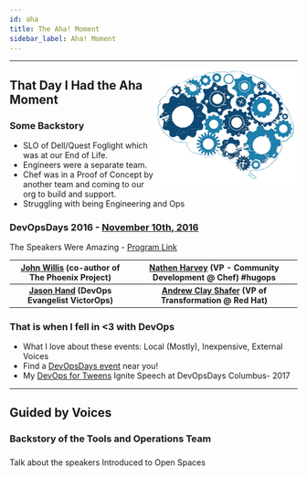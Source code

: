 ```yaml
---
id: aha
title: The Aha! Moment
sidebar_label: Aha! Moment
---
```

___
<img src='/img/journey/devopsdays.png' alt="Example banner" align="right" />

## That Day I Had the Aha Moment

### Some Backstory

- SLO of Dell/Quest Foglight which was at our End of Life.
- Engineers were a separate team.
- Chef was in a Proof of Concept by another team and coming to our org to build and support.
- Struggling with being Engineering and Ops

### DevOpsDays 2016 - [November 10th, 2016](https://devopsdays.org/events/2016-nashville/welcome/)

The Speakers Were Amazing - [Program Link](https://devopsdays.org/events/2016-nashville/program)

 | [John Willis](https://www.linkedin.com/in/johnwillisatlanta/) (co-author of The Phoenix Project)   | [Nathen Harvey](https://www.linkedin.com/in/nathen/) (VP - Community Development @ Chef) #hugops              |
 | :-------------------------------------------------------------------------------------------------: | :-----------------------------------------------------------------------------------------------------------: |
 |**[Jason Hand](https://www.linkedin.com/in/jasonhand24/) (DevOps Evangelist VictorOps)** | **[Andrew Clay Shafer](https://www.linkedin.com/in/andrewclayshafer/) (VP of Transformation @ Red Hat)** |

### That is when I fell in <3 with DevOps

- What I love about these events: Local (Mostly), Inexpensive, External Voices
- Find a [DevOpsDays event](https://devopsdays.org/) near you!
- My [DevOps for Tweens](https://www.youtube.com/watch?v=U2-PzeiQEaE) Ignite Speech at DevOpsDays Columbus- 2017

___

## Guided by Voices

### Backstory of the Tools and Operations Team

### 

Talk about the speakers
Introduced to Open Spaces

###
